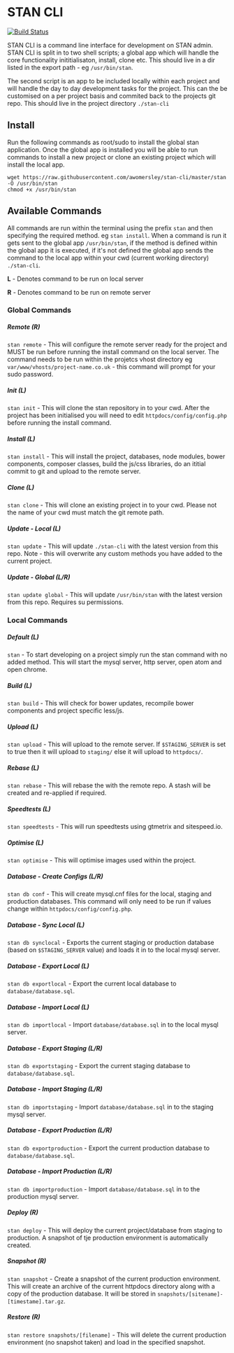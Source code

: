 # STAN CLI

[![Build Status](https://travis-ci.org/awomersley/stan-cli.svg?branch=master)](https://travis-ci.org/awomersley/stan-cli)

STAN CLI is a command line interface for development on STAN admin. STAN CLI is split in to two shell scripts; a global app which will handle the core functionality inititialisaton, install, clone etc. This should live in a dir listed in the export path - eg `/usr/bin/stan`.

The second script is an app to be included locally within each project and will handle the day to day development tasks for the project. This can the be customised on a per project basis and commited back to the projects git repo. This should live in the project directory `./stan-cli`

## Install
Run the following commands as root/sudo to install the global stan application. Once the global app is installed you will be able to run commands to install a new project or clone an existing project which will install the local app.

```shell
wget https://raw.githubusercontent.com/awomersley/stan-cli/master/stan -O /usr/bin/stan
chmod +x /usr/bin/stan
```

## Available Commands

All commands are run within the terminal using the prefix `stan` and then specifying the required method. eg `stan install`. When a command is run it gets sent to the global app `/usr/bin/stan`, if the method is defined within the global app it is executed, if it's not defined the global app sends the command to the local app within your cwd (current working directory) `./stan-cli`.

**L** - Denotes command to be run on local server

**R** - Denotes command to be run on remote server


### Global Commands

##### Remote (R)
`stan remote` - This will configure the remote server ready for the project and MUST be run before running the install command on the local server. The command needs to be run within the projetcs vhost directory eg `var/www/vhosts/project-name.co.uk` - this command will prompt for your sudo password.

##### Init (L)
`stan init` - This will clone the stan repository in to your cwd. After the project has been initialised you will need to edit `httpdocs/config/config.php` before running the install command.

##### Install (L)
`stan install` - This will install the project, databases, node modules, bower components, composer classes, build the js/css libraries, do an ititial commit to git and upload to the remote server.

##### Clone (L)
`stan clone` - This will clone an existing project in to your cwd. Please not the name of your cwd must match the git remote path.

##### Update - Local (L)
`stan update` - This will update `./stan-cli` with the latest version from this repo. Note - this will overwrite any custom methods you have added to the current project.

##### Update - Global (L/R)
`stan update global` - This will update `/usr/bin/stan` with the latest version from this repo. Requires su permissions.


### Local Commands

##### Default (L)
`stan` - To start developing on a project simply run the stan command with no added method. This will start the mysql server, http server, open atom and open chrome.

##### Build (L)
`stan build` - This will check for bower updates, recompile bower components and project specific less/js.

##### Upload (L)
`stan upload` - This will upload to the remote server. If `$STAGING_SERVER` is set to true then it will upload to `staging/` else it will upload to `httpdocs/`.

##### Rebase (L)
`stan rebase` - This will rebase the with the remote repo. A stash will be created and re-applied if required.

##### Speedtests (L)
`stan speedtests` - This will run speedtests using gtmetrix and sitespeed.io.

##### Optimise (L)
`stan optimise` - This will optimise images used within the project.

##### Database - Create Configs (L/R)
`stan db conf` - This will create mysql.cnf files for the local, staging and production databases. This command will only need to be run if values change within `httpdocs/config/config.php`.

##### Database - Sync Local (L)
`stan db synclocal` - Exports the current staging or production database (based on `$STAGING_SERVER` value) and loads it in to the local mysql server.

##### Database - Export Local (L)
`stan db exportlocal` - Export the current local database to `database/database.sql`.

##### Database - Import Local (L)
`stan db importlocal` - Import `database/database.sql` in to the local mysql server.

##### Database - Export Staging (L/R)
`stan db exportstaging` - Export the current staging database to `database/database.sql`.

##### Database - Import Staging (L/R)
`stan db importstaging` - Import `database/database.sql` in to the staging mysql server.

##### Database - Export Production (L/R)
`stan db exportproduction` - Export the current production database to `database/database.sql`.

##### Database - Import Production (L/R)
`stan db importproduction` - Import `database/database.sql` in to the production mysql server.

##### Deploy (R)
`stan deploy` - This will deploy the current project/database from staging to production. A snapshot of tje production environment is automatically created.

##### Snapshot (R)
`stan snapshot` - Create a snapshot of the current production environment. This will create an archive of the current httpdocs directory along with a copy of the production database. It will be stored in `snapshots/[sitename]-[timestame].tar.gz`.

##### Restore (R)
`stan restore snapshots/[filename]` - This will delete the current production environment (no snapshot taken) and load in the specified snapshot.
